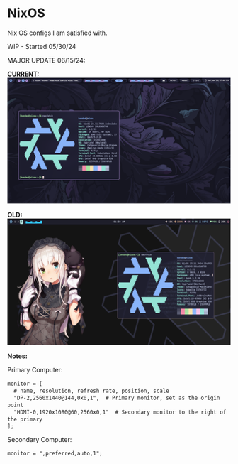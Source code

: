 # NixOS
Nix OS configs I am satisfied with.

WIP - Started 05/30/24

MAJOR UPDATE 06/15/24: 

**CURRENT:**
![Example Image](https://github.com/Kclamberth/NixOS/blob/main/assets/nix2.png)

**OLD:**
![Example Image](https://github.com/Kclamberth/NixOS/blob/main/assets/nix1.png)

**Notes:**

Primary Computer:
```
monitor = [
  # name, resolution, refresh rate, position, scale
  "DP-2,2560x1440@144,0x0,1",  # Primary monitor, set as the origin point
  "HDMI-0,1920x1080@60,2560x0,1"  # Secondary monitor to the right of the primary
];
```
Secondary Computer:
```
monitor = ",preferred,auto,1";
```

